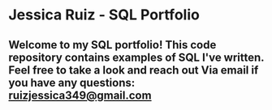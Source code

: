 # Jessica Ruiz - SQL Portfolio
## Welcome to my SQL portfolio! This code repository contains examples of SQL I've written. Feel free to take a look and reach out Via email if you have any questions: ruizjessica349@gmail.com
